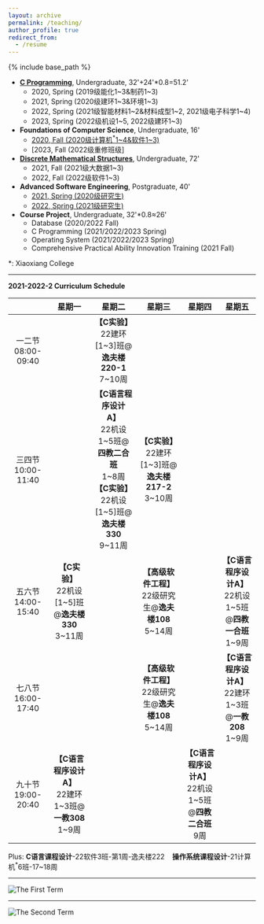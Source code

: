 ```yaml
---
layout: archive
permalink: /teaching/
author_profile: true
redirect_from:
  - /resume
---
```


{% include base_path %}

* [**C Programming**](http://guoshengkang.github.io/teaching/spring-c-programming), Undergraduate, 32'+24'\*0.8=51.2'
  * 2020, Spring (2019级能化1~3&制药1~3)
  * 2021, Spring (2020级建环1~3&环境1~3)
  * 2022, Spring (2021级智能材料1~2&材料成型1~2, 2021级电子科学1~4)
  * 2023, Spring (2022级机设1~5, 2022级建环1~3)  
* **Foundations of Computer Science**, Undergraduate, 16'
  * [2020, Fall (2020级计算机<sup>\*</sup>1~4&软件1~3)](http://guoshengkang.github.io/teaching/2020-fall-foundations-of-computer-science)  
  * [2023, Fall (2022级重修班级]
* [**Discrete Mathematical Structures**](http://guoshengkang.github.io/teaching/fall-discrete-mathematical-structures), Undergraduate, 72'
  * 2021, Fall (2021级大数据1~3)
  * 2022, Fall (2022级软件1~3)
* **Advanced Software Engineering**, Postgraduate, 40'
  * [2021, Spring (2020级研究生)](http://guoshengkang.github.io/teaching/2021-spring-advanced-software-engineering)
  * [2022, Spring (2021级研究生)](http://guoshengkang.github.io/teaching/2022-spring-advanced-software-engineering)
* **Course Project**, Undergraduate, 32'\*0.8≈26'
  * Database (2020/2022 Fall)
  * C Programming (2021/2022/2023 Spring)
  * Operating System (2021/2022/2023 Spring)
  * Comprehensive Practical Ability Innovation Training (2021 Fall)

\*: Xiaoxiang College
- - -

**2021-2022-2 Curriculum Schedule**

|        |星期一|星期二|星期三|星期四|星期五|
| :----: | :----: | :----: | :----: | :----: | :----: |
|一二节<br>08:00-09:40|	|**【C实验】**<br>22建环[1~3]班@**逸夫楼220-1**<br>7~10周| |	 |	|
|三四节<br>10:00-11:40|	|**【C语言程序设计A】**<br>22机设1~5班@**四教二合班**<br>1~8周<br>**【C实验】**<br>22机设[1~5]班@**逸夫楼330**<br>9~11周|**【C实验】**<br>22建环[1~3]班@**逸夫楼217-2**<br>3~10周| |  |
|五六节<br>14:00-15:40|**【C实验】**<br>22机设[1~5]班@**逸夫楼330**<br>3~11周|	 |**【高级软件工程】**<br>22级研究生@**逸夫楼108**<br>5~14周| |**【C语言程序设计A】**<br>22机设1~5班@**四教一合班**<br>1~9周|
|七八节<br>16:00-17:40|	|	 |**【高级软件工程】**<br>22级研究生@**逸夫楼108**<br>5~14周| |**【C语言程序设计A】**<br>22建环1~3班@**一教208**<br>1~9周|
|九十节<br>19:00-20:40|**【C语言程序设计A】**<br>22建环1~3班@**一教308**<br>1~9周| |  |**【C语言程序设计A】**<br>22机设1~5班@**四教二合班**<br>9周| |

Plus: **C语言课程设计**-22软件3班-第1周-逸夫楼222 &nbsp;&nbsp; **操作系统课程设计**-21计算机<sup>\*</sup>6班-17~18周
- - -

![The First Term](http://guoshengkang.github.io/files/The_First_Term.jpg)  
- - -
![The Second Term](http://guoshengkang.github.io/files/The_Second_Term.jpg) 
